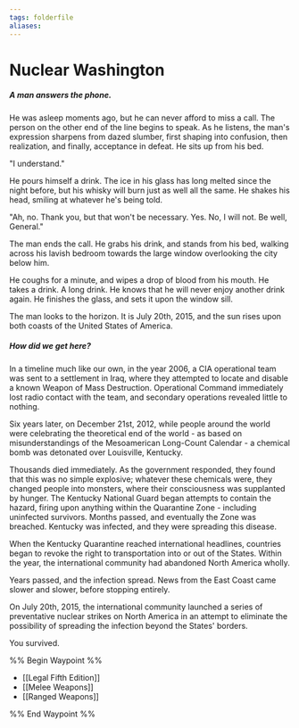 ```yaml
---
tags: folderfile
aliases:
---
```


# Nuclear Washington
##### A man answers the phone. 
He was asleep moments ago, but he can never afford to miss a call. The person on the other end of the line begins to speak. As he listens, the man's expression sharpens from dazed slumber, first shaping into confusion, then realization, and finally, acceptance in defeat. He sits up from his bed.

"I understand."

He pours himself a drink. The ice in his glass has long melted since the night before, but his whisky will burn just as well all the same. He shakes his head, smiling at whatever he's being told.

"Ah, no. Thank you, but that won't be necessary. Yes. No, I will not. Be well, General."

The man ends the call. He grabs his drink, and stands from his bed, walking across his lavish bedroom towards the large window overlooking the city below him.

He coughs for a minute, and wipes a drop of blood from his mouth. He takes a drink. A long drink. He knows that he will never enjoy another drink again. He finishes the glass, and sets it upon the window sill.

The man looks to the horizon. It is July 20th, 2015, and the sun rises upon both coasts of the United States of America.

##### How did we get here?
In a timeline much like our own, in the year 2006, a CIA operational team was sent to a settlement in Iraq, where they attempted to locate and disable a known Weapon of Mass Destruction. Operational Command immediately lost radio contact with the team, and secondary operations revealed little to nothing.

Six years later, on December 21st, 2012, while people around the world were celebrating the theoretical end of the world - as based on misunderstandings of the Mesoamerican Long-Count Calendar - a chemical bomb was detonated over Louisville, Kentucky. 

Thousands died immediately. As the government responded, they found that this was no simple explosive; whatever these chemicals were, they changed people into monsters, where their consciousness was supplanted by hunger. The Kentucky National Guard began attempts to contain the hazard, firing upon anything within the Quarantine Zone - including uninfected survivors. Months passed, and eventually the Zone was breached. Kentucky was infected, and they were spreading this disease.

When the Kentucky Quarantine reached international headlines, countries began to revoke the right to transportation into or out of the States. Within the year, the international community had abandoned North America wholly. 

Years passed, and the infection spread. News from the East Coast came slower and slower, before stopping entirely.

On July 20th, 2015, the international community launched a series of preventative nuclear strikes on North America in an attempt to eliminate the possibility of spreading the infection beyond the States' borders.

You survived.

%% Begin Waypoint %%
- [[Legal Fifth Edition]]
- [[Melee Weapons]]
- [[Ranged Weapons]]

%% End Waypoint %%
